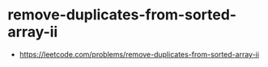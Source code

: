 # remove-duplicates-from-sorted-array-ii
- https://leetcode.com/problems/remove-duplicates-from-sorted-array-ii
